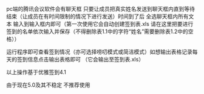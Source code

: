 pc端的腾讯会议软件会有聊天框 只要让成员把真实姓名发送到聊天框内直到等待结束（让成员在有时间限制的情况下进行发送）时间到了后 全选聊天框内所有文本 输入到输入框内即可（第一次使用它会自动创建签到表.xls 请在这里把要进行签到的名单依次输入并保存（不得删除表1.1中的字符“姓名”需要删除表1.2中的空格））

运行程序即可查看签到情况（亦可选择唠叨模式或简洁模式）如想输出表格记录每天的签到信息点击输出表格即可 （它会输出至签到表.xls）

以上操作基于优雅签到4.1

由于现在5.0及其不稳定 不推荐使用
